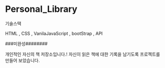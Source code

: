 # Personal_Library

기술스택

HTML , CSS , VanilaJavaScript , bootStrap , API

###미완성########

개인적인 자신의 책 저장소입니다.! 
자신이 읽은 책에 대한 기록을 남기도록 프로젝트를 만들어 보았습니다.
